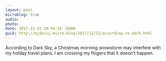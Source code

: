```yaml
---
layout: post
microblog: true
audio: 
photo: 
date: 2017-12-21 20:54:15 -0400
guid: http://mjdescy.micro.blog/2017/12/22/according-to-dark.html
---
```

According to Dark Sky, a Christmas morning snowstorm may interfere with my holday travel plans. I am crossing my fingers that it doesn't happen.
